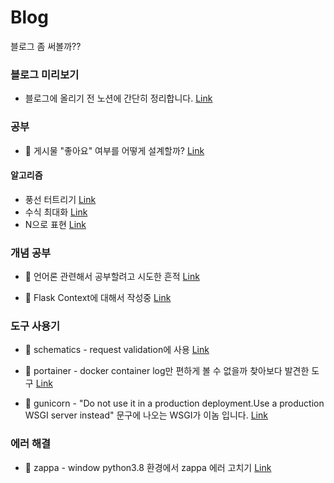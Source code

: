 # Blog
블로그 좀 써볼까??

### 블로그 미리보기
- 블로그에 올리기 전 노션에 간단히 정리합니다.
[Link](https://www.notion.so/heunyam/18cd36404c214661a3bf0970939a4f6e)

### 공부
- 🤔 게시물 "좋아요" 여부를 어떻게 설계할까?
[Link](https://velog.io/@heunyam/API-%EC%84%A4%EA%B3%84-%EA%B2%8C%EC%8B%9C%EB%AC%BC%EC%97%90-%EB%8C%80%ED%95%9C-%EC%A2%8B%EC%95%84%EC%9A%94-%EC%97%AC%EB%B6%80)

#### 알고리즘
- 풍선 터트리기
[Link](https://github.com/GRAM-DSM/Study-Algorithm/blob/master/Season2/%EA%B9%80%EC%84%B8%EC%A4%80/%ED%92%8D%EC%84%A0%20%ED%84%B0%ED%8A%B8%EB%A6%AC%EA%B8%B0.md)
- 수식 최대화
[Link](https://github.com/GRAM-DSM/Study-Algorithm/blob/master/Season2/%EA%B9%80%EC%84%B8%EC%A4%80/%EC%88%98%EC%8B%9D%20%EC%B5%9C%EB%8C%80%ED%99%94.md)
- N으로 표현
[Link](https://github.com/GRAM-DSM/Study-Algorithm/blob/master/Season2/%EA%B9%80%EC%84%B8%EC%A4%80/N%EC%9C%BC%EB%A1%9C%20%ED%91%9C%ED%98%84.md)

### 개념 공부
- 💬 언어론 관련해서 공부할려고 시도한 흔적 
[Link](https://velog.io/@heunyam/%EC%96%B8%EC%96%B4%EB%A1%A0-%EA%B4%80%EB%A0%A8-%EA%B3%B5%EB%B6%80)

- 💬 Flask Context에 대해서 작성중
[Link](https://velog.io/@heunyam/Flask-Context)

### 도구 사용기
- 📝 schematics - request validation에 사용
[Link](https://velog.io/@heunyam/schematics-%EB%8D%B0%EC%9D%B4%ED%84%B0-%EA%B2%80%EC%A6%9D%EC%9D%84-%EC%9C%84%ED%95%9C-%EB%9D%BC%EC%9D%B4%EB%B8%8C%EB%9F%AC%EB%A6%AC)

- 📝 portainer - docker container log만 편하게 볼 수 없을까 찾아보다 발견한 도구
[Link](https://velog.io/@heunyam/%EB%AA%A8%EB%8B%88%ED%84%B0%EB%A7%81%ED%88%B4%EB%A1%9C-Portainer-%EC%82%AC%EC%9A%A9%ED%95%98%EA%B8%B0)

- 📝 gunicorn - "Do not use it in a production deployment.Use a production WSGI server instead" 문구에 나오는 WSGI가 이놈 입니다.
[Link](https://velog.io/@heunyam/WSGI%EB%A1%9C-Gunicorn)

### 에러 해결
- 🔧 zappa - window python3.8 환경에서 zappa 에러 고치기 
[Link](https://velog.io/@heunyam/zappa-install-error)
